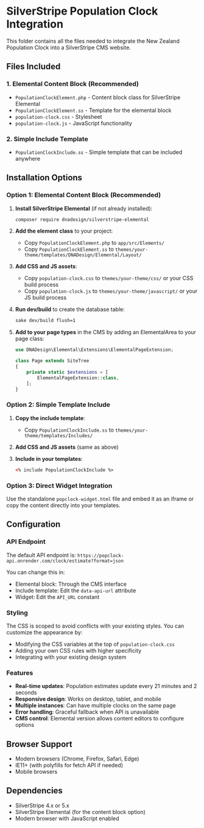 # SilverStripe Population Clock Integration

This folder contains all the files needed to integrate the New Zealand Population Clock into a SilverStripe CMS website.

## Files Included

### 1. Elemental Content Block (Recommended)
- `PopulationClockElement.php` - Content block class for SilverStripe Elemental
- `PopulationClockElement.ss` - Template for the elemental block
- `population-clock.css` - Stylesheet
- `population-clock.js` - JavaScript functionality

### 2. Simple Include Template
- `PopulationClockInclude.ss` - Simple template that can be included anywhere

## Installation Options

### Option 1: Elemental Content Block (Recommended)

1. **Install SilverStripe Elemental** (if not already installed):
   ```bash
   composer require dnadesign/silverstripe-elemental
   ```

2. **Add the element class** to your project:
   - Copy `PopulationClockElement.php` to `app/src/Elements/`
   - Copy `PopulationClockElement.ss` to `themes/your-theme/templates/DNADesign/Elemental/Layout/`

3. **Add CSS and JS assets**:
   - Copy `population-clock.css` to `themes/your-theme/css/` or your CSS build process
   - Copy `population-clock.js` to `themes/your-theme/javascript/` or your JS build process

4. **Run dev/build** to create the database table:
   ```bash
   sake dev/build flush=1
   ```

5. **Add to your page types** in the CMS by adding an ElementalArea to your page class:
   ```php
   use DNADesign\Elemental\Extensions\ElementalPageExtension;
   
   class Page extends SiteTree
   {
       private static $extensions = [
           ElementalPageExtension::class,
       ];
   }
   ```

### Option 2: Simple Template Include

1. **Copy the include template**:
   - Copy `PopulationClockInclude.ss` to `themes/your-theme/templates/Includes/`

2. **Add CSS and JS assets** (same as above)

3. **Include in your templates**:
   ```html
   <% include PopulationClockInclude %>
   ```

### Option 3: Direct Widget Integration

Use the standalone `popclock-widget.html` file and embed it as an iframe or copy the content directly into your templates.

## Configuration

### API Endpoint
The default API endpoint is: `https://popclock-api.onrender.com/clock/estimate?format=json`

You can change this in:
- Elemental block: Through the CMS interface
- Include template: Edit the `data-api-url` attribute
- Widget: Edit the `API_URL` constant

### Styling
The CSS is scoped to avoid conflicts with your existing styles. You can customize the appearance by:
- Modifying the CSS variables at the top of `population-clock.css`
- Adding your own CSS rules with higher specificity
- Integrating with your existing design system

### Features
- **Real-time updates**: Population estimates update every 21 minutes and 2 seconds
- **Responsive design**: Works on desktop, tablet, and mobile
- **Multiple instances**: Can have multiple clocks on the same page
- **Error handling**: Graceful fallback when API is unavailable
- **CMS control**: Elemental version allows content editors to configure options

## Browser Support
- Modern browsers (Chrome, Firefox, Safari, Edge)
- IE11+ (with polyfills for fetch API if needed)
- Mobile browsers

## Dependencies
- SilverStripe 4.x or 5.x
- SilverStripe Elemental (for the content block option)
- Modern browser with JavaScript enabled
